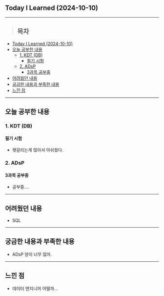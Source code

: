 ## Today I Learned (2024-10-10)
---
> ## 목차
- [Today I Learned (2024-10-10)](#today-i-learned-2024-10-10)
- [오늘 공부한 내용](#오늘-공부한-내용)
  - [1. KDT (DB)](#1-kdt-db)
    - [필기 시험](#필기-시험)
  - [2. ADsP](#2-adsp)
    - [3과목 공부중](#3과목-공부중)
- [어려웠던 내용](#어려웠던-내용)
- [궁금한 내용과 부족한 내용](#궁금한-내용과-부족한-내용)
- [느낀 점](#느낀-점)
---

## 오늘 공부한 내용
### 1. KDT (DB)
#### 필기 시험
- 헷갈리는게 많아서 아쉬웠다.

### 2. ADsP
#### 3과목 공부중
- 공부중....
---
## 어려웠던 내용
- SQL
---
## 궁금한 내용과 부족한 내용
- ADsP 양이 너무 많아.
---
## 느낀 점
- 데이터 엔지니어 어떨까...

<!-- <img src="이미지 주소" width="100%" height="100%"/> -->

